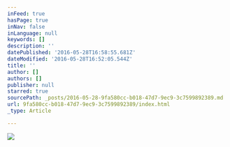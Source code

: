 ```yaml
---
inFeed: true
hasPage: true
inNav: false
inLanguage: null
keywords: []
description: ''
datePublished: '2016-05-28T16:58:55.681Z'
dateModified: '2016-05-28T16:52:05.544Z'
title: ''
author: []
authors: []
publisher: null
starred: true
sourcePath: _posts/2016-05-28-9fa580cc-b018-47d7-9ec9-3c7599892389.md
url: 9fa580cc-b018-47d7-9ec9-3c7599892389/index.html
_type: Article

---
```

![](https://the-grid-user-content.s3-us-west-2.amazonaws.com/b8a8c548-b67e-4145-aee1-1bf48999bc11.jpg)